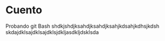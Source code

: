 # Cuento
Probando git Bash
shdkjshdjksahdjksahdjksahjkdsahjkdhsjkdsh
skdajdklsajdklsajdklsjdkljasdkljdsklsda
